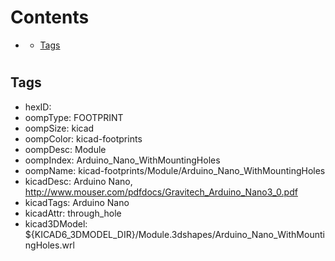



Contents
========

* [](#)
	* [Tags](#tags)

# 

## Tags

- hexID: 
- oompType: FOOTPRINT
- oompSize: kicad
- oompColor: kicad-footprints
- oompDesc: Module
- oompIndex: Arduino_Nano_WithMountingHoles
- oompName: kicad-footprints/Module/Arduino_Nano_WithMountingHoles
- kicadDesc: Arduino Nano, http://www.mouser.com/pdfdocs/Gravitech_Arduino_Nano3_0.pdf
- kicadTags: Arduino Nano
- kicadAttr: through_hole
- kicad3DModel: ${KICAD6_3DMODEL_DIR}/Module.3dshapes/Arduino_Nano_WithMountingHoles.wrl
